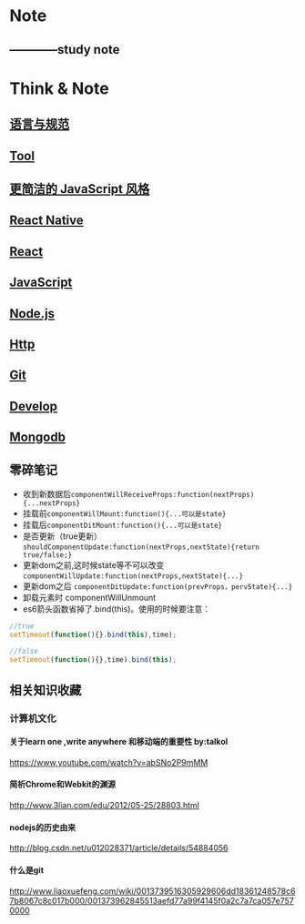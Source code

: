 # Note

## ————study note

# Think & Note

## [语言与规范](language.md)

## [Tool](tool.md)

## [更简洁的 JavaScript 风格](clean-code-js-note.md)

## [React Native](react-native.md)

## [React](react.md)

## [JavaScript](javaScript.md)

## [Node.js](node.md)

## [Http](http.md)

## [Git](git.md)

## [Develop](develop.md)

## [Mongodb](mongodb.md)

## 零碎笔记

- 收到新数据后`componentWillReceiveProps:function(nextProps){...nextProps}`
- 挂载前`componentWillMount:function(){...可以是state}`
- 挂载后`componentDitMount:function(){...可以是state}`
- 是否更新（true更新）```shouldComponentUpdate:function(nextProps,nextState){return true/false;}```
- 更新dom之前,这时候state等不可以改变`componentWillUpdate:function(nextProps,nextState){...}`
- 更新dom之后 `componentDitUpdate:function(prevProps，pervState){...}`
- 卸载元素时 componentWillUnmount
- es6箭头函数省掉了.bind(this)。使用的时候要注意：

```javascript
//true
setTimeout(function(){}.bind(this),time);

//false
setTimeout(function(){},time).bind(this);
```

## 相关知识收藏

### 计算机文化

#### 关于learn one  ,write anywhere 和移动端的重要性   by:talkol

https://www.youtube.com/watch?v=abSNo2P9mMM

#### 简析Chrome和Webkit的渊源

http://www.3lian.com/edu/2012/05-25/28803.html

#### nodejs的历史由来

http://blog.csdn.net/u012028371/article/details/54884056

#### 什么是git

http://www.liaoxuefeng.com/wiki/0013739516305929606dd18361248578c67b8067c8c017b000/001373962845513aefd77a99f4145f0a2c7a7ca057e7570000

